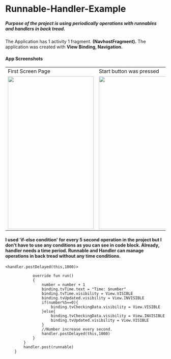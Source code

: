 # Runnable-Handler-Example
##### Purpose of the project is  using periodically operations with runnables and handlers in back tread.

  The Application has 1 activity 1 fragment. <b>(NavhostFragment).</b> The application was created with <b>View Binding, Navigation.</b>

#### App Screenshots

<table>
  <tr>
    <td>First Screen Page</td>
     <td>Start button was pressed</td>
     <td>Data is checking every 5 seconds.</td>
  </tr>
  <tr>
    <td><img src="https://user-images.githubusercontent.com/66143323/135717816-e914ac85-ed80-4e24-8b2b-b0c9d92960fa.png" width=270 height=480></td>
    <td><img src="https://user-images.githubusercontent.com/66143323/135717818-22f0d794-f71f-444f-8616-93521e103062.png" width=270 height=480></td>
    <td><img src="https://user-images.githubusercontent.com/66143323/135717821-d4638fcf-3bbf-4d92-9dc3-799ace2233d7.png" width=270 height=480></td>
  </tr>
 </table>
        
#### I used 'if-else condition' for every 5 second operation in the project but I don't have to use any conditions as you can see in code block. Already, handler needs a time period. Runnable and Handler can manage operations in back tread without any time conditions.
`<handler.postDelayed(this,1000)>`
 
                override fun run()
                {
                    number = number + 1
                    binding.tvTime.text = "Time: $number"
                    binding.tvTime.visibility = View.VISIBLE
                    binding.tvUpdated.visibility = View.INVISIBLE
                    if(number%5==0){
                        binding.tvCheckingData.visibility = View.VISIBLE
                    }else{
                        binding.tvCheckingData.visibility = View.INVISIBLE
                        binding.tvUpdated.visibility = View.VISIBLE
                    }
                    //Number increase every second.
                    handler.postDelayed(this,1000)
                }
            }
            handler.post(runnable)
        }
 
